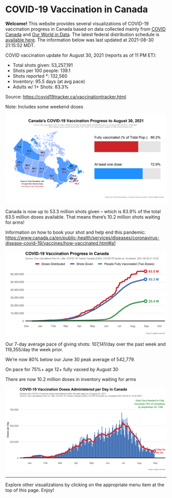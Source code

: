 COVID-19 Vaccination in Canada
==============================

**Welcome!** This website provides several visualizations of COVID-19
vaccination progress in Canada based on data collected mainly from
[COVID Canada](https://covid19tracker.ca/vaccinationtracker.html) and
[Our World in Data](https://ourworldindata.org/covid-vaccinations). The
latest federal distribution schedule is [available
here](https://www.canada.ca/en/public-health/services/diseases/2019-novel-coronavirus-infection/prevention-risks/covid-19-vaccine-treatment/vaccine-rollout.html).
The information below was last updated at 2021-08-30 21:15:52 MDT.

COVID vaccination update for August 30, 2021 (reports as of 11 PM ET):

-   Total shots given: 53,257,191
-   Shots per 100 people: 139.1
-   Shots reported \*: 132,560
-   Inventory: 95.5 days (at avg pace)
-   Adults w/ 1+ Shots: 83.3%

Source:
<a href="https://covid19tracker.ca/vaccinationtracker.html" class="uri">https://covid19tracker.ca/vaccinationtracker.html</a>

Note: Includes some weekend doses

![](Plots/plot_main.png)

Canada is now up to 53.3 million shots given – which is 83.9% of the
total 63.5 million doses available. That means there’s 10.2 million
shots waiting for arms!

Information on how to book your shot and help end this pandemic:
<a href="https://www.canada.ca/en/public-health/services/diseases/coronavirus-disease-covid-19/vaccines/how-vaccinated.html#a1" class="uri">https://www.canada.ca/en/public-health/services/diseases/coronavirus-disease-covid-19/vaccines/how-vaccinated.html#a1</a>

![](Plots/plot_total.png)

Our 7-day average pace of giving shots: 107,141/day over the past week
and 119,355/day the week prior.

We’re now 80% below our June 30 peak average of 542,779.

On pace for 75%+ age 12+ fully vaxxed by August 30

There are now 10.2 million doses in inventory waiting for arms

![](Plots/pace_national.png)

------------------------------------------------------------------------

Explore other visualizations by clicking on the appropriate menu item at
the top of this page. Enjoy!
